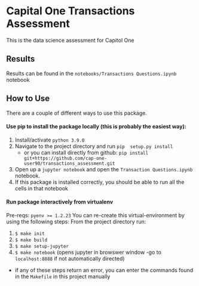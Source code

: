 # Capital One Transactions Assessment

This is the data science assessment for Capitol One

## Results
Results can be found in the ```notebooks/Transactions Questions.ipynb``` notebook

## How to Use
There are a couple of different ways to use this package.

#### Use pip to install the package locally (this is probably the easiest way):
1. Install/activate ```python 3.9.0```
2. Navigate to the project directory and run ```pip  setup.py install```
    - or you can install directly from github: ```pip install git+https://github.com/cap-one-user90/transactions_assessment.git```
3. Open up a ```jupyter notebook``` and open the ```Transaction Questions.ipynb``` notebook.
4. If this package is installed correctly, you should be able to run all the cells in that notebook


#### Run package interactively from virtualenv
Pre-reqs: ```pyenv >= 1.2.23```
You can re-create this virtual-environment by using the following steps:
From the project directory run:
1. ```$ make init```
2. ```$ make build```
3. ```$ make setup-jupyter```
4. ```$ make notebook``` (opens jupyter in browswer window -go to ```localhost:8888``` if not automatically directed)
* if any of these steps return an error, you can enter the commands found in the ```Makefile``` in this project manually



